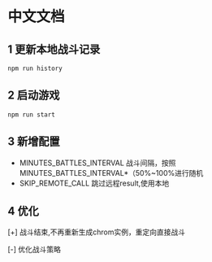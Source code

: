 # 中文文档

## 1 更新本地战斗记录

```
npm run history
```

## 2 启动游戏

```
npm run start
```

## 3 新增配置

* MINUTES_BATTLES_INTERVAL 战斗间隔，按照MINUTES_BATTLES_INTERVAL*（50%~100%进行随机
* SKIP_REMOTE_CALL 跳过远程result,使用本地
## 4 优化

[+] 战斗结束,不再重新生成chrom实例，重定向直接战斗

[-] 优化战斗策略
